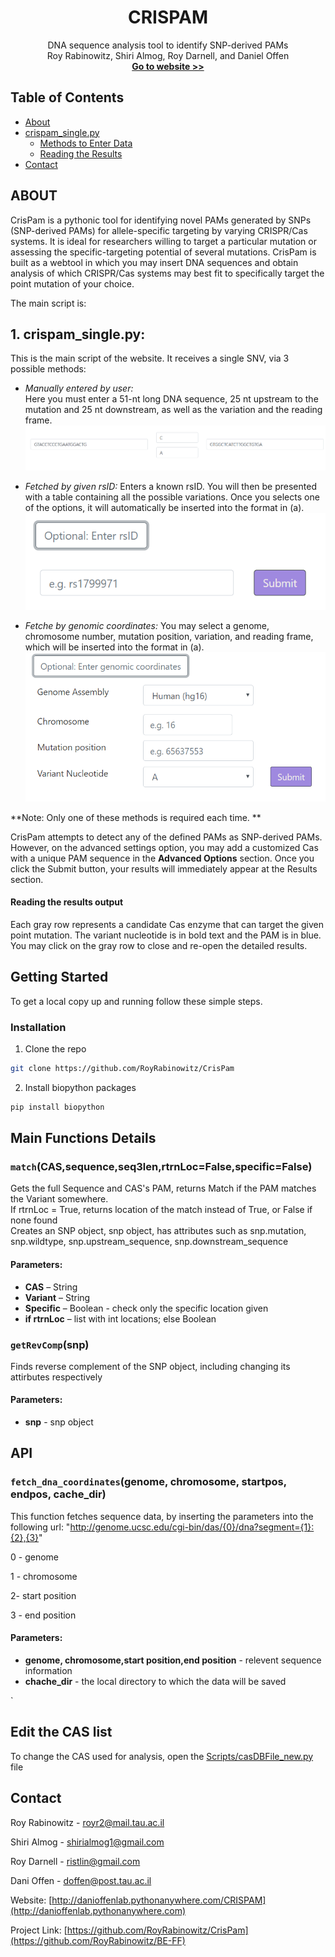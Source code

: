 

<p align="center">

  <h1 align="center">CRISPAM</h1>

  <p align="center">
    DNA sequence analysis tool to identify SNP-derived PAMs
    <br />
    Roy Rabinowitz,  Shiri Almog, Roy Darnell, and Daniel Offen
    <br/>
    <a href="http://danioffenlab.pythonanywhere.com/CRISPAM"><strong>Go to website >> </strong></a>
   
  </p>




<!-- TABLE OF CONTENTS -->
## Table of Contents

* [About](#ABOUT)
* [crispam_single.py](#built-with)
  * [Methods to Enter Data](#methods)
  * [Reading the Results](#reading-the-results-output)
* [Contact](#contact)

<!-- ABOUT  -->
## ABOUT
CrisPam is a pythonic tool for identifying novel PAMs generated by SNPs (SNP-derived PAMs) for allele-specific targeting by varying CRISPR/Cas systems. 
It is ideal for researchers willing to target a particular mutation or assessing the specific-targeting potential of several mutations. 
CrisPam is built as a webtool in which you may insert DNA sequences and obtain analysis of which CRISPR/Cas systems may best fit to specifically target the point mutation of your choice.  


The main script is:

## 1. crispam_single.py: 
This is the main script of the website. It receives a single SNV, via 3 possible methods: <br> 

* <i> Manually entered by user:</i> <br> Here you must enter a 51-nt long DNA sequence, 25 nt upstream to the mutation and 25 nt downstream, as well as the variation and the reading frame. 
![method1](files/manually.PNG)
 
* <i> Fetched by given rsID: </i> Enters a known rsID. You will then be presented with a table containing all the possible variations. Once you selects one of the options, it will automatically be inserted into the format in (a). 
![method2](files/rsID.PNG)

* <i> Fetche by genomic coordinates: </i> You may select a genome, chromosome number, mutation position, variation, and reading frame, which will be inserted into the format in (a).
![method3](files/coor.PNG) 

**Note: Only one of these methods is required each time. **
 
CrisPam attempts to detect any of the defined PAMs as SNP-derived PAMs. However, on the advanced settings option, 
you may add a customized Cas with a unique PAM sequence in the **Advanced Options** section.
Once you click the Submit button, your results will immediately appear at the Results section.

#### Reading the results output
Each gray row represents a candidate Cas enzyme that can target the given point mutation. 
The variant nucleotide is in bold text and the PAM is in blue. You may click on the gray row to close and re-open the detailed results. 



<!-- GETTING STARTED -->
## Getting Started

To get a local copy up and running follow these simple steps.


### Installation
 
1. Clone the repo
```sh
git clone https://github.com/RoyRabinowitz/CrisPam
```
2. Install biopython packages
```sh
pip install biopython 
```


## Main Functions Details

 ### `match`(CAS,sequence,seq3len,rtrnLoc=False,specific=False)

Gets the full Sequence and CAS's PAM, returns Match if the PAM matches the Variant somewhere.  <br />
If rtrnLoc = True, returns location of the match instead of True, or False if none found <br />
Creates an SNP object, snp object, has attributes such as snp.mutation, snp.wildtype, snp.upstream_sequence, snp.downstream_sequence
#### Parameters:

*   **CAS** – String
*   **Variant** – String   
*   **Specific** – Boolean - check only the specific location given
*   **if rtrnLoc** – list with int locations; else Boolean


### `getRevComp`(snp)
Finds reverse complement of the SNP object, including changing its attirbutes respectively 

#### Parameters:
*   **snp** - snp object


## API

### `fetch_dna_coordinates`(genome, chromosome, startpos, endpos, cache_dir)
This function fetches sequence data, by inserting the parameters into the following url:
"http://genome.ucsc.edu/cgi-bin/das/{0}/dna?segment={1}:{2},{3}"

0 - genome

1 - chromosome

2- start position

3 - end position

#### Parameters:
*   **genome, chromosome,start position,end position** - relevent sequence information
*   **chache_dir** - the local directory to which the data will be saved



`
## Edit the CAS list
To change the CAS used for analysis, open the [Scripts/casDBFile_new.py](Scripts/baseEditorsTable.py) file

<!-- CONTACT -->
## Contact

Roy Rabinowitz - royr2@mail.tau.ac.il

Shiri Almog - shirialmog1@gmail.com

Roy Darnell - ristlin@gmail.com

Dani Offen - doffen@post.tau.ac.il

Website: [http://danioffenlab.pythonanywhere.com/CRISPAM](http://danioffenlab.pythonanywhere.com)

Project Link: [https://github.com/RoyRabinowitz/CrisPam](https://github.com/RoyRabinowitz/BE-FF)




